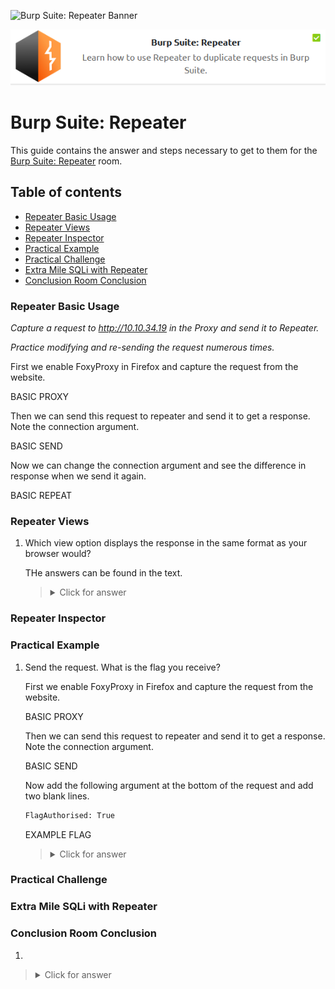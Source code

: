 ![Burp Suite: Repeater Banner](https://assets.tryhackme.com/room-banners/burpsuite.svg)

<p align="center">
   <img src="https://github.com/Kevinovitz/TryHackMe_Writeups/blob/main/burpsuiterepeater/Burp_Suite_Repeater_Cover.png" alt="Burp Suite: Repeater Logo">
</p>

# Burp Suite: Repeater

This guide contains the answer and steps necessary to get to them for the [Burp Suite: Repeater](https://tryhackme.com/room/burpsuiterepeater) room.

## Table of contents

- [Repeater Basic Usage](#repeater-basic-usage)
- [Repeater Views](#repeater-views)
- [Repeater Inspector](#repeater-inspector)
- [Practical Example](#practical-example)
- [Practical Challenge](#practical-challenge)
- [Extra Mile SQLi with Repeater](#extra-mile-sqli-with-repeater)
- [Conclusion Room Conclusion](#conclusion-room-conclusion)

### Repeater Basic Usage

*Capture a request to http://10.10.34.19 in the Proxy and send it to Repeater.*

*Practice modifying and re-sending the request numerous times.*

First we enable FoxyProxy in Firefox and capture the request from the website.

BASIC PROXY

Then we can send this request to repeater and send it to get a response. Note the connection argument.

BASIC SEND

Now we can change the connection argument and see the difference in response when we send it again.

BASIC REPEAT

### Repeater Views

1. Which view option displays the response in the same format as your browser would?

   THe answers can be found in the text.
   
   ><details><summary>Click for answer</summary>Render</details>
   
### Repeater Inspector
### Practical Example

1. Send the request. What is the flag you receive?

   First we enable FoxyProxy in Firefox and capture the request from the website.

   BASIC PROXY

   Then we can send this request to repeater and send it to get a response. Note the connection argument.

   BASIC SEND

   Now add the following argument at the bottom of the request and add two blank lines.

   ```cmd
   FlagAuthorised: True
   ```

   EXAMPLE FLAG

   ><details><summary>Click for answer</summary>THM{Yzg2MWI2ZDhlYzdlNGFiZTUzZTIzMzVi}</details>
   
### Practical Challenge
### Extra Mile SQLi with Repeater
### Conclusion Room Conclusion



1. 

   

   ><details><summary>Click for answer</summary></details>

